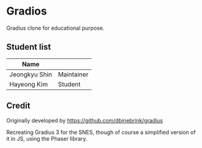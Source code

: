 # Gradios

Gradius clone for educational purpose.

## Student list

| Name         |            |
|--------------|------------|
| Jeongkyu Shin| Maintainer |
| Hayeong Kim| Student |

## Credit

Originally developed by https://github.com/dbinebrink/gradius

Recreating Gradius 3 for the SNES, though of course a simplified version of it in JS, using the Phaser library.

